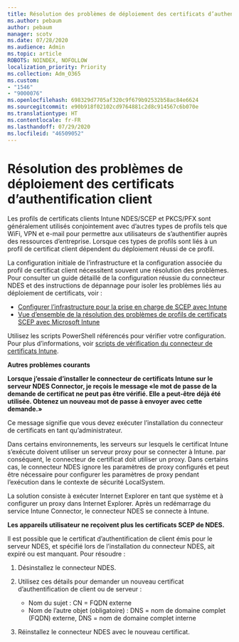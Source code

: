 ```yaml
---
title: Résolution des problèmes de déploiement des certificats d’authentification client
ms.author: pebaum
author: pebaum
manager: scotv
ms.date: 07/28/2020
ms.audience: Admin
ms.topic: article
ROBOTS: NOINDEX, NOFOLLOW
localization_priority: Priority
ms.collection: Adm_O365
ms.custom:
- "1546"
- "9000076"
ms.openlocfilehash: 698329d7705af320c9f679b92532b58ac84e6624
ms.sourcegitcommit: e90b918f02102cd9764881c2d8c914567c6b070e
ms.translationtype: HT
ms.contentlocale: fr-FR
ms.lasthandoff: 07/29/2020
ms.locfileid: "46509052"
---
```

# <a name="troubleshooting-client-authentication-certificate-deployment"></a>Résolution des problèmes de déploiement des certificats d’authentification client

Les profils de certificats clients Intune NDES/SCEP et PKCS/PFX sont généralement utilisés conjointement avec d’autres types de profils tels que WiFi, VPN et e-mail pour permettre aux utilisateurs de s’authentifier auprès des ressources d’entreprise. Lorsque ces types de profils sont liés à un profil de certificat client dépendent du déploiement réussi de ce profil.

La configuration initiale de l’infrastructure et la configuration associée du profil de certificat client nécessitent souvent une résolution des problèmes. Pour consulter un guide détaillé de la configuration réussie du connecteur NDES et des instructions de dépannage pour isoler les problèmes liés au déploiement de certificats, voir : 

- [Configurer l’infrastructure pour la prise en charge de SCEP avec Intune](https://support.microsoft.com/help/4459540/troubleshoot-ndes-configuration-for-use-with-intune)
- [Vue d’ensemble de la résolution des problèmes de profils de certificats SCEP avec Microsoft Intune](https://support.microsoft.com/help/4457481/troubleshooting-scep-certificate-profile-deployment-in-intune)

Utilisez les scripts PowerShell référencés pour vérifier votre configuration. Pour plus d’informations, voir [scripts de vérification du connecteur de certificats Intune](https://github.com/microsoftgraph/powershell-intune-samples/tree/master/CertificationAuthority).

  
**Autres problèmes courants**

**Lorsque j’essaie d’installer le connecteur de certificats Intune sur le serveur NDES Connector, je reçois le message «le mot de passe de la demande de certificat ne peut pas être vérifié. Elle a peut-être déjà été utilisée. Obtenez un nouveau mot de passe à envoyer avec cette demande.»**  

Ce message signifie que vous devez exécuter l’installation du connecteur de certificats en tant qu’administrateur.

Dans certains environnements, les serveurs sur lesquels le certificat Intune s’exécute doivent utiliser un serveur proxy pour se connecter à Intune. par conséquent, le connecteur de certificat doit utiliser un proxy. Dans certains cas, le connecteur NDES ignore les paramètres de proxy configurés et peut être nécessaire pour configurer les paramètres de proxy pendant l’exécution dans le contexte de sécurité LocalSystem. 
 
La solution consiste à exécuter Internet Explorer en tant que système et à configurer un proxy dans Internet Explorer. Après un redémarrage du service Intune Connector, le connecteur NDES se connecte à Intune.

**Les appareils utilisateur ne reçoivent plus les certificats SCEP de NDES.**

Il est possible que le certificat d’authentification de client émis pour le serveur NDES, et spécifié lors de l’installation du connecteur NDES, ait expiré ou est manquant. Pour résoudre : 
 
1. Désinstallez le connecteur NDES.  
2. Utilisez ces détails pour demander un nouveau certificat d’authentification de client ou de serveur : 
 
    - Nom du sujet : CN = FQDN externe  
    - Nom de l’autre objet (obligatoire) : DNS = nom de domaine complet (FQDN) externe, DNS = nom de domaine complet interne 
 
3. Réinstallez le connecteur NDES avec le nouveau certificat.